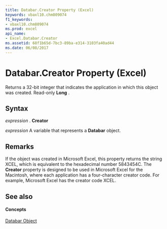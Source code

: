 ```yaml
---
title: Databar.Creator Property (Excel)
keywords: vbaxl10.chm809074
f1_keywords:
- vbaxl10.chm809074
ms.prod: excel
api_name:
- Excel.Databar.Creator
ms.assetid: 68f1b65d-7bc3-89ba-e314-3103fa40ad44
ms.date: 06/08/2017
---
```



# Databar.Creator Property (Excel)

Returns a 32-bit integer that indicates the application in which this object was created. Read-only **Long** .


## Syntax

 _expression_ . **Creator**

 _expression_ A variable that represents a **Databar** object.


## Remarks

If the object was created in Microsoft Excel, this property returns the string XCEL, which is equivalent to the hexadecimal number 5843454C. The **Creator** property is designed to be used in Microsoft Excel for the Macintosh, where each application has a four-character creator code. For example, Microsoft Excel has the creator code XCEL.


## See also


#### Concepts


[Databar Object](databar-object-excel.md)

